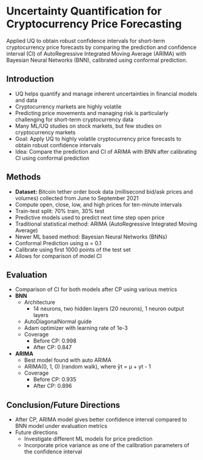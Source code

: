 # Uncertainty Quantification for Cryptocurrency Price Forecasting 
 Applied UQ to obtain robust confidence intervals for short-term cryptocurrency price forecasts by comparing the prediction and confidence interval (CI) of AutoRegressive Integrated Moving Average (ARIMA) with Bayesian Neural Networks (BNN), calibrated using conformal prediction.
## Introduction
- UQ helps quantify and manage inherent uncertainties in financial models and data
- Cryptocurrency markets are highly volatile 
- Predicting price movements and managing risk is particularly challenging for short-term cryptocurrency data
- Many ML/UQ studies on stock markets, but few studies on cryptocurrency markets 
- Goal: Apply UQ to highly volatile cryptocurrency price forecasts to obtain robust confidence intervals 
- Idea: Compare the prediction and CI of ARIMA with BNN after calibrating CI using conformal prediction

## Methods
- **Dataset:** Bitcoin tether order book data (millisecond bid/ask prices and volumes) collected from June to September 2021
- Compute open, close, low, and high prices for ten-minute intervals
- Train-test split: 70% train, 30% test 
- Predictive models used to predict next time step open price
- Traditional statistical method: ARIMA (AutoRegressive Integrated Moving Average)
- Newer ML based method: Bayesian Neural Networks (BNNs)
- Conformal Prediction using α = 0.1 
- Calibrate using first 1000 points of the test set
- Allows for comparison of model CI

## Evaluation
- Comparison of CI for both models after CP using various metrics
- **BNN**
  - Architecture
    - 14 neurons, two hidden layers (20 neurons), 1 neuron output layers
  - AutoDiagonalNormal guide
  - Adam optimizer with learning rate of 1e-3
  - Coverage
    - Before CP: 0.998
    - After CP: 0.847
- **ARIMA**
  - Best model found with auto ARIMA
  - ARIMA(0, 1, 0) (random walk), where ŷt = μ + yt - 1
  - Coverage
    - Before CP: 0.935 
    - After CP: 0.896

## Conclusion/Future Directions
- After CP, ARIMA model gives better confidence interval compared to BNN model under evaluation metrics
- Future directions
  - Investigate different ML models for price prediction
  - Incorporate price variance as one of the calibration parameters of the confidence interval

